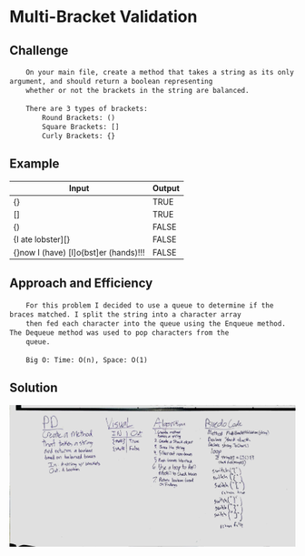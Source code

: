 # Multi-Bracket Validation

## Challenge
```
	On your main file, create a method that takes a string as its only argument, and should return a boolean representing
	whether or not the brackets in the string are balanced. 

	There are 3 types of brackets:
		Round Brackets: ()
		Square Brackets: []
		Curly Brackets: {}
```

## Example
|Input|Output|
|-----|-------|
| {} | TRUE |
| [] | TRUE |
| {) | FALSE |
| {I ate lobster][} | FALSE |
| {}now I (have) [l]o{bst]er (hands)!!! | FALSE |


## Approach and Efficiency
```
	For this problem I decided to use a queue to determine if the braces matched. I split the string into a character array
	then fed each character into the queue using the Enqueue method. The Dequeue method was used to pop characters from the 
	queue.

	Big O: Time: O(n), Space: O(1)
```

## Solution
![alt text](https://github.com/CClemensJr/data-structures-and-algorithms/blob/master/assets/multBracketValidation.jpeg "MultiBracketValidation")
